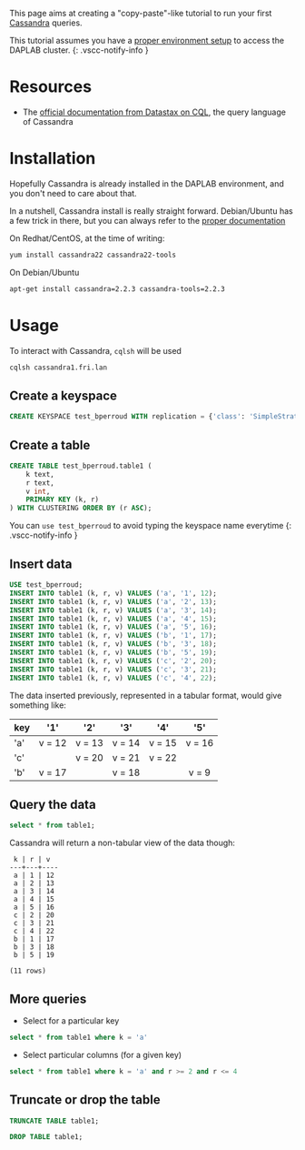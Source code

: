 
This page aims at creating a "copy-paste"-like tutorial to run your first 
[Cassandra](https://cassandra.apache.org) queries.


This tutorial assumes you have a [proper environment setup](getting_started.md) 
to access the DAPLAB cluster.
{: .vscc-notify-info }

# Resources 

* The [official documentation from Datastax on CQL](http://docs.datastax.com/en/cql/3.3/cql/cqlIntro.html),
  the query language of Cassandra

# Installation

Hopefully Cassandra is already installed in the DAPLAB environment, and you don't need to
care about that.

In a nutshell, Cassandra install is really straight forward. Debian/Ubuntu has a few trick
in there, but you can always refer to the 
[proper documentation](http://docs.datastax.com/en/cassandra/2.0/cassandra/install/installDeb_t.html)

On Redhat/CentOS, at the time of writing:
```bash
yum install cassandra22 cassandra22-tools
```

On Debian/Ubuntu
```bash
apt-get install cassandra=2.2.3 cassandra-tools=2.2.3
```

# Usage

To interact with Cassandra, `cqlsh` will be used

```bash
cqlsh cassandra1.fri.lan
```

## Create a keyspace

```sql
CREATE KEYSPACE test_bperroud WITH replication = {'class': 'SimpleStrategy', 'replication_factor': 2 } ;
```

## Create a table

```sql
CREATE TABLE test_bperroud.table1 (
    k text,
    r text,
    v int,
    PRIMARY KEY (k, r)
) WITH CLUSTERING ORDER BY (r ASC);
```

You can `use test_bperroud` to avoid typing the keyspace name everytime
{: .vscc-notify-info }


## Insert data

```sql
USE test_bperroud;
INSERT INTO table1 (k, r, v) VALUES ('a', '1', 12);
INSERT INTO table1 (k, r, v) VALUES ('a', '2', 13);
INSERT INTO table1 (k, r, v) VALUES ('a', '3', 14);
INSERT INTO table1 (k, r, v) VALUES ('a', '4', 15);
INSERT INTO table1 (k, r, v) VALUES ('a', '5', 16);
INSERT INTO table1 (k, r, v) VALUES ('b', '1', 17);
INSERT INTO table1 (k, r, v) VALUES ('b', '3', 18);
INSERT INTO table1 (k, r, v) VALUES ('b', '5', 19);
INSERT INTO table1 (k, r, v) VALUES ('c', '2', 20);
INSERT INTO table1 (k, r, v) VALUES ('c', '3', 21);
INSERT INTO table1 (k, r, v) VALUES ('c', '4', 22);
```

The data inserted previously, represented in a tabular format, would give something like:

| key |   '1'   |   '2'   |   '3'   |   '4'   |   '5'  |
| --- | :-----: | :-----: | :-----: | :-----: | :----: |
| 'a' | v = 12  | v = 13  | v = 14  | v = 15  | v = 16 |
| 'c' |         | v = 20  | v = 21  | v = 22  |        |
| 'b' | v = 17  |         | v = 18  |         | v = 9  |


## Query the data

```sql
select * from table1;
```

Cassandra will return a non-tabular view of the data though:

```
 k | r | v
---+---+----
 a | 1 | 12
 a | 2 | 13
 a | 3 | 14
 a | 4 | 15
 a | 5 | 16
 c | 2 | 20
 c | 3 | 21
 c | 4 | 22
 b | 1 | 17
 b | 3 | 18
 b | 5 | 19

(11 rows)
```

## More queries

* Select for a particular key

```sql
select * from table1 where k = 'a'
```

* Select particular columns (for a given key)

```sql
select * from table1 where k = 'a' and r >= 2 and r <= 4
```

## Truncate or drop the table

```sql
TRUNCATE TABLE table1;
```

```sql
DROP TABLE table1;
```


